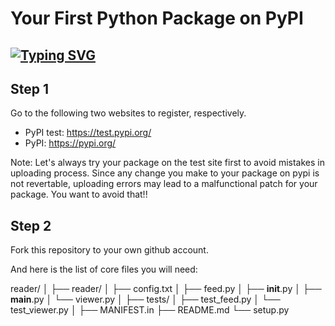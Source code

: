 # Your First Python Package on PyPI

## [![Typing SVG](https://readme-typing-svg.herokuapp.com?multiline=true&width=1200&lines=An+end+to+end+project+helps+you+publish+your+first+python+package+in+a+simple+way.++++++++++)](https://git.io/typing-svg)

## Step 1

Go to the following two websites to register, respectively.
- PyPI test: https://test.pypi.org/
- PyPI: https://pypi.org/

Note: Let's always try your package on the test site first to avoid mistakes in uploading process. Since any change you make to your package on pypi is not revertable, uploading errors may lead to a malfunctional patch for your package. You want to avoid that!!


## Step 2

Fork this repository to your own github account.

And here is the list of core files you will need:

reader/
│
├── reader/
│   ├── config.txt
│   ├── feed.py
│   ├── __init__.py
│   ├── __main__.py
│   └── viewer.py
│
├── tests/
│   ├── test_feed.py
│   └── test_viewer.py
│
├── MANIFEST.in
├── README.md
└── setup.py


